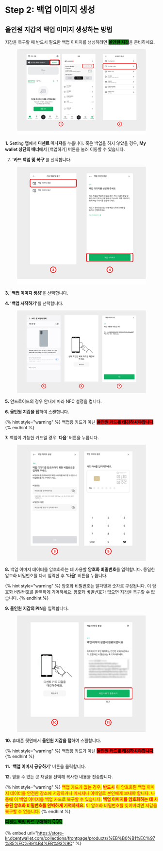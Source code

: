 # Step 2: 백업 이미지 생성

## 올인원 지갑의 백업 이미지 생성하는 방법

지갑을 복구할 때 반드시 필요한 백업 이미지를 생성하려면 <mark style="background-color:green;">**올인원 지갑**</mark>을 준비하세요.

<figure><img src="../../.gitbook/assets/1 (12).jpg" alt=""><figcaption></figcaption></figure>

**1.** Setting 탭에서 **디센트 매니저**를 누릅니다. 혹은 백업을 하지 않았을 경우, **My wallet 상단의 배너**에서 \[백업하기] 버튼을 눌러 이동할 수 있습니다.

2. **'카드 백업 및 복구'**&#xB97C; 선택합니다.



<figure><img src="../../.gitbook/assets/8.jpg" alt=""><figcaption></figcaption></figure>

**3.** '**백업 이미지 생성**'을 선택합니다.

**4. '백업 시작하기'**&#xB97C; 선택합니다.

<figure><img src="../../.gitbook/assets/2 (10).jpg" alt=""><figcaption></figcaption></figure>

**5.** 안드로이드의 경우 안내에 따라 NFC 설정을 켭니다.

**6. 올인원 지갑을 탭**하여 스캔합니다.&#x20;

{% hint style="warning" %}
백업용 카드가 아닌 <mark style="background-color:red;">**올인원 카드를 태깅하셔야합니다**</mark>.
{% endhint %}

**7.** 백업이 가능한 카드일 경우 '**다음**' 버튼을 누릅니다.

<figure><img src="../../.gitbook/assets/3 (7).jpg" alt=""><figcaption></figcaption></figure>

**8.** 백업 이미지 데이터를 암호화하는 데 사용할 **암호화 비밀번호**를 입력합니다. 동일한 암호화 비밀번호를 다시 입력한 후 **'다음'** 버튼을 누릅니다.

{% hint style="warning" %}
암호화 비밀번호는 알파벳과 숫자로 구성됩니다. 이 암호화 비밀번호를 완벽하게 기억하세요. 암호화 비밀번호가 없으면 지갑을 복구할 수 없습니다.
{% endhint %}

**9. 올인원 지갑의 PIN**을 입력합니&#xB2E4;**.**



<figure><img src="../../.gitbook/assets/4 (4).jpg" alt=""><figcaption></figcaption></figure>

**10.** 휴대폰 뒷면에서 **올인원 지갑을 탭**하여 스캔합니다.

{% hint style="warning" %}
백업용 카드가 아닌 <mark style="background-color:red;">**올인원 카드를 태깅하셔야합니다**</mark>.
{% endhint %}

**11.** '**백업 이미지 공유하기**' 버튼을 클릭합니다.&#x20;

**12.** 믿을 수 있는 곳 채널을 선택해 복사한 내용을 전송합니다.

{% hint style="warning" %}
<mark style="color:red;">백업 카드가 없는 경우,</mark> <mark style="color:red;"></mark><mark style="color:red;">**반드시**</mark> <mark style="color:red;"></mark><mark style="color:red;">이 암호화된 백업 이미지 데이터를 안전한 장소에 저장하거나 메시지나 이메일로 본인에게 보내야 합니다. 나중에 이 백업 이미지를 백업 카드로 복구할 수 있습니다.</mark> <mark style="color:red;"></mark><mark style="color:red;">**백업 이미지를 암호화하는 데 사용된 암호화 비밀번호를 완벽하게 기억하세요.**</mark> <mark style="color:red;"></mark><mark style="color:red;">이 암호화 비밀번호를 잊어버리면 지갑을 복구할 수 없습니다.</mark>
{% endhint %}

<mark style="background-color:green;">**디센트 백업 카드 구매하기  👇👇👇**</mark>

{% embed url="https://store-kr.dcentwallet.com/collections/frontpage/products/%EB%B0%B1%EC%97%85%EC%B9%B4%EB%93%9C" %}
